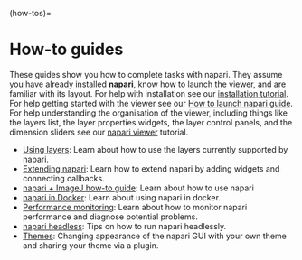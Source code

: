 (how-tos)=

# How-to guides

These guides show you how to complete tasks with napari. They assume you have
already installed **napari**, know how to launch the viewer, and are familiar
with its layout. For help with installation see our
[installation tutorial](napari-installation). For help
getting started with the viewer see our
[How to launch napari guide](launch). For
help understanding the organisation of the viewer, including things like the
layers list, the layer properties widgets, the layer control panels, and the
dimension sliders see our [napari viewer](viewer-tutorial)
tutorial.

- [Using layers](using-layers): Learn about how to use the layers currently
  supported by napari.
- [Extending napari](extending-napari): Learn how to extend napari by adding widgets
  and connecting callbacks.
- [napari + ImageJ how-to guide](napari-imagej): Learn about how to use napari
- [napari in Docker](napari-docker): Learn about using napari in docker.
- [Performance monitoring](napari-perfmon): Learn about how to monitor napari
  performance and diagnose potential problems.
- [napari headless](napari-headless): Tips on how to run napari headlessly.
- [Themes](napari-themes): Changing appearance of the napari GUI with your own theme
  and sharing your theme via a plugin.
